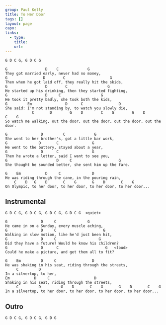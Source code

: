 ```yaml
---
group: Paul Kelly
title: To Her Door
tags: []
layout: page
capo: 
links: 
  - type: 
    title: 
    url: 
---
```



	G D C G, G D C G

	G                 D    C             G
	They got married early, never had no money,
	G                D        C                    G
	Then when he got laid off, they really hit the skids,
	G                 D        C                  G
	He started up his drinking, then they started fighting,
	G                 D     C                  G
	He took it pretty badly, she took both the kids,
	G         Em               D      C                D
	She said: I'm not standing by, to watch you slowly die,
	            C       D        G    D        C    G        G    D        C    G
	So watch me walking, out the door, out the door, out the door, out the door.

	G               D         C             G
	She went to her brother's, got a little bar work,
	G              D       C               G
	He went to the buttery, stayed about a year,
	G               D      C               G
	Then he wrote a letter, said I want to see you,
	G                      D     C                     G
	She thought he sounded better, she sent him up the fare.

	G	 Em			  D     C	           D
	He was riding through the cane, in the pouring rain,
		C    D	 G    D       C    G       G    D       C    G
	On Olympic, to her door, to her door, to her door, to her door...

## Instrumental
	G D C G, G D C G, G D C G, G D C G  <quiet>

	G               D     C              G
	He came in on a Sunday, every muscle aching,
	G               D     C                     G
	Walking in slow motion, like he'd just been hit,
	G               D     C                   G
	Did they have a future? Would he know his children?
	G               D      C                     G   <loud>
	Could he make a picture, and get them all to fit?

	G	 Em		    D     C  	           D
	He was shaking in his seat, riding through the streets,
	     C         D
	In a silvertop, to her,
	Em	         D     C	                D
	Shaking in his seat, riding through the streets,
	     C         D	     G    D       C    G       G    D       C    G
	In a silvertop, to her door, to her door, to her door, to her door...

## Outro
	G D C G, G D C G, G D G

